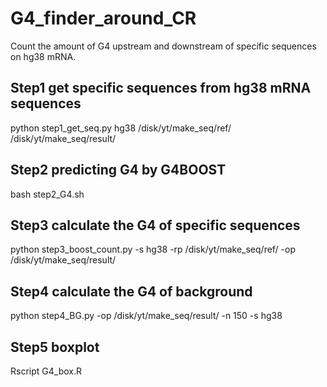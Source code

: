 # G4_finder_around_CR
Count the amount of G4 upstream and downstream of specific sequences on hg38 mRNA.
## Step1 get specific sequences from hg38 mRNA sequences
python step1_get_seq.py hg38 /disk/yt/make_seq/ref/ /disk/yt/make_seq/result/<br>
## Step2 predicting G4 by G4BOOST 
bash step2_G4.sh<br>
## Step3 calculate the G4 of specific sequences
python step3_boost_count.py -s hg38 -rp /disk/yt/make_seq/ref/ -op /disk/yt/make_seq/result/<br>
## Step4 calculate the G4 of background
python step4_BG.py -op /disk/yt/make_seq/result/ -n 150 -s hg38<br>
## Step5 boxplot
Rscript G4_box.R
